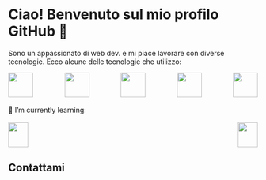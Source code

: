 # Ciao! Benvenuto sul mio profilo GitHub 👋

Sono un appassionato di web dev. e mi piace lavorare con diverse tecnologie. Ecco alcune delle tecnologie che utilizzo:
<br>
<div style="display: flex; justify-content: space-between;">
<img src="https://upload.wikimedia.org/wikipedia/commons/6/6a/JavaScript-logo.png" width="50" height="50">
<img src="https://upload.wikimedia.org/wikipedia/commons/6/61/HTML5_logo_and_wordmark.svg" width="50" height="50">
<img src="https://upload.wikimedia.org/wikipedia/commons/d/d5/CSS3_logo_and_wordmark.svg" width="50" height="50">
<img src="https://upload.wikimedia.org/wikipedia/commons/a/a7/React-icon.svg" width="50" height="50">
<img src="https://upload.wikimedia.org/wikipedia/commons/d/d9/Node.js_logo.svg" width="50" height="50">
</div>
<br>
🌱 I’m currently learning:
<br>
<br>
<div style="display: flex; justify-content: space-between;">
<img src="https://jestjs.io/img/jest-badge.svg" width="40" height="50">
<img src="https://reactrouter.com/_brand/react-router-mark-color.png" width="40" height="50">
</div>


## Contattami

